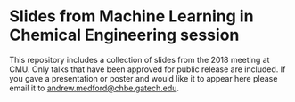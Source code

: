 # Slides from Machine Learning in Chemical Engineering session

This repository includes a collection of slides from the 2018 meeting at CMU. 
Only talks that have been approved for public release are included. If you gave a presentation or poster and would
like it to appear here please email it to [andrew.medford@chbe.gatech.edu](andrew.medford@chbe.gatech.edu).
